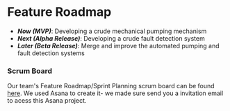 # Feature Roadmap

* ***Now (MVP)***: Developing a crude mechanical pumping mechanism
* ***Next (Alpha Release)***: Developing a crude fault detection system
* ***Later (Beta Release)***: Merge and improve the automated pumping and fault detection systems

### Scrum Board
Our team's Feature Roadmap/Sprint Planning scrum board can be found [here](https://app.asana.com/0/1198911061756335/board). We used Asana to create it- we made sure send you a invitation email to acess this Asana project.

